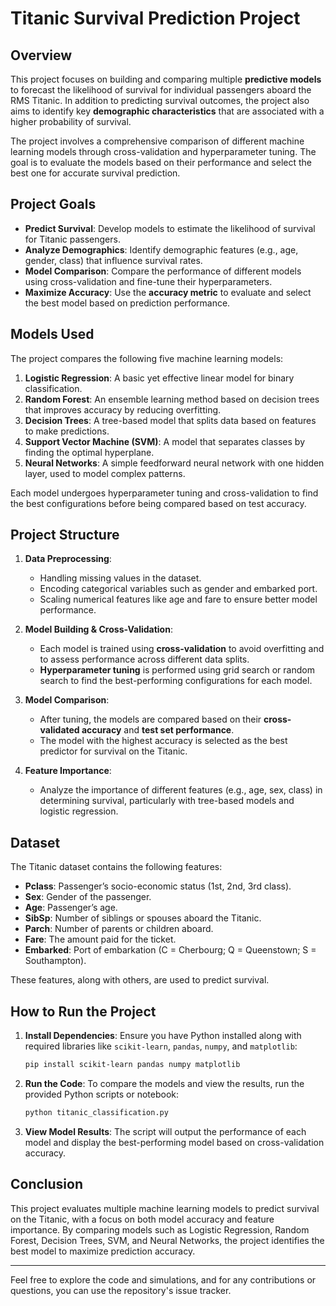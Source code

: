 # Titanic Survival Prediction Project

## Overview

This project focuses on building and comparing multiple **predictive models** to forecast the likelihood of survival for individual passengers aboard the RMS Titanic. In addition to predicting survival outcomes, the project also aims to identify key **demographic characteristics** that are associated with a higher probability of survival.

The project involves a comprehensive comparison of different machine learning models through cross-validation and hyperparameter tuning. The goal is to evaluate the models based on their performance and select the best one for accurate survival prediction.

## Project Goals

- **Predict Survival**: Develop models to estimate the likelihood of survival for Titanic passengers.
- **Analyze Demographics**: Identify demographic features (e.g., age, gender, class) that influence survival rates.
- **Model Comparison**: Compare the performance of different models using cross-validation and fine-tune their hyperparameters.
- **Maximize Accuracy**: Use the **accuracy metric** to evaluate and select the best model based on prediction performance.

## Models Used

The project compares the following five machine learning models:
1. **Logistic Regression**: A basic yet effective linear model for binary classification.
2. **Random Forest**: An ensemble learning method based on decision trees that improves accuracy by reducing overfitting.
3. **Decision Trees**: A tree-based model that splits data based on features to make predictions.
4. **Support Vector Machine (SVM)**: A model that separates classes by finding the optimal hyperplane.
5. **Neural Networks**: A simple feedforward neural network with one hidden layer, used to model complex patterns.

Each model undergoes hyperparameter tuning and cross-validation to find the best configurations before being compared based on test accuracy.

## Project Structure

1. **Data Preprocessing**:
   - Handling missing values in the dataset.
   - Encoding categorical variables such as gender and embarked port.
   - Scaling numerical features like age and fare to ensure better model performance.

2. **Model Building & Cross-Validation**:
   - Each model is trained using **cross-validation** to avoid overfitting and to assess performance across different data splits.
   - **Hyperparameter tuning** is performed using grid search or random search to find the best-performing configurations for each model.

3. **Model Comparison**:
   - After tuning, the models are compared based on their **cross-validated accuracy** and **test set performance**.
   - The model with the highest accuracy is selected as the best predictor for survival on the Titanic.

4. **Feature Importance**:
   - Analyze the importance of different features (e.g., age, sex, class) in determining survival, particularly with tree-based models and logistic regression.

## Dataset

The Titanic dataset contains the following features:
- **Pclass**: Passenger’s socio-economic status (1st, 2nd, 3rd class).
- **Sex**: Gender of the passenger.
- **Age**: Passenger’s age.
- **SibSp**: Number of siblings or spouses aboard the Titanic.
- **Parch**: Number of parents or children aboard.
- **Fare**: The amount paid for the ticket.
- **Embarked**: Port of embarkation (C = Cherbourg; Q = Queenstown; S = Southampton).

These features, along with others, are used to predict survival.

## How to Run the Project

1. **Install Dependencies**:
   Ensure you have Python installed along with required libraries like `scikit-learn`, `pandas`, `numpy`, and `matplotlib`:
   ```bash
   pip install scikit-learn pandas numpy matplotlib
   ```

2. **Run the Code**:
   To compare the models and view the results, run the provided Python scripts or notebook:
   ```bash
   python titanic_classification.py
   ```

3. **View Model Results**:
   The script will output the performance of each model and display the best-performing model based on cross-validation accuracy.

## Conclusion

This project evaluates multiple machine learning models to predict survival on the Titanic, with a focus on both model accuracy and feature importance. By comparing models such as Logistic Regression, Random Forest, Decision Trees, SVM, and Neural Networks, the project identifies the best model to maximize prediction accuracy.

---

Feel free to explore the code and simulations, and for any contributions or questions, you can use the repository's issue tracker.
